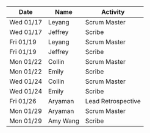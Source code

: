 | Date      | Name              | Activity                                               |
|-----------|-------------------|--------------------------------------------------------|
| Wed 01/17 | Leyang            | Scrum Master                                           | 
| Wed 01/17 | Jeffrey           | Scribe                                                 |   
| Fri 01/19 | Leyang            | Scrum Master                                           | 
| Fri 01/19 | Jeffrey           | Scribe                                                 | 
| Mon 01/22 | Collin            | Scrum Master                                           | 
| Mon 01/22 | Emily             | Scribe                                                 | 
| Wed 01/24 | Collin            | Scrum Master                                           | 
| Wed 01/24 | Emily             | Scribe                                                 | 
| Fri 01/26 | Aryaman           | Lead Retrospective
| Mon 01/29 | Aryaman           | Scrum Master
| Mon 01/29 | Amy Wang          | Scribe
